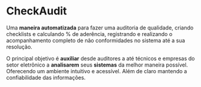 # CheckAudit

Uma **maneira automatizada** para fazer uma auditoria de qualidade, criando checklists e calculando % de aderência, registrando e realizando o acompanhamento completo de não conformidades no sistema até a sua resolução.

O principal objetivo é **auxiliar** desde auditores a até técnicos e empresas do setor eletrônico a **analisarem** seus **sistemas** da melhor maneira possível. Oferecendo um ambiente intuitivo e acessível. Além de claro mantendo a confiabilidade das informações. 
